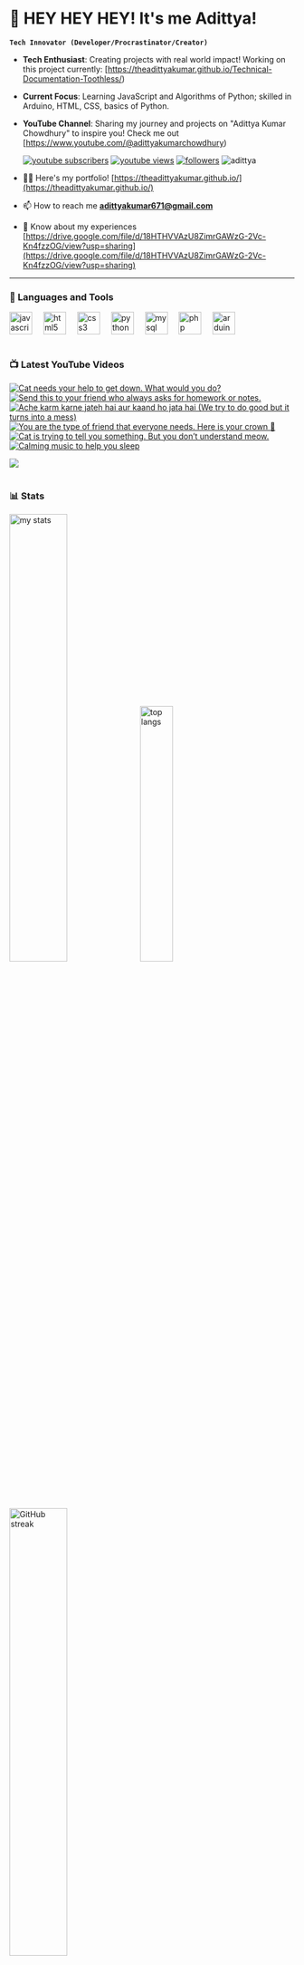 # 👑 HEY HEY HEY! It's me Adittya!

**`Tech Innovator (Developer/Procrastinator/Creator)`**

- **Tech Enthusiast**: Creating projects with real world impact! Working on this project currently: [https://theadittyakumar.github.io/Technical-Documentation-Toothless/)
- **Current Focus**: Learning JavaScript and Algorithms of Python; skilled in Arduino, HTML, CSS, basics of Python.
- **YouTube Channel**: Sharing my journey and projects on "Adittya Kumar Chowdhury" to inspire you! Check me out [https://www.youtube.com/@adittyakumarchowdhury) 

   <p align="left">
      <a href="https://www.youtube.com/channel/UCu68HfYtlcXFI7kNhnSdspA?sub_confirmation=1">
         <img alt="youtube subscribers" title="Subscribe to my YouTube channel" src="https://custom-icon-badges.demolab.com/youtube/channel/subscribers/UCu68HfYtlcXFI7kNhnSdspA?color=%23E05D44&label=SUBSCRIBE&logo=video&logoColor=white&style=for-the-badge&labelColor=CE4630"/></a> 
      <a href="https://www.youtube.com/c/adittyakumarchowdhury">
         <img alt="youtube views" title="YouTube views" src="https://custom-icon-badges.demolab.com/youtube/channel/views/UCu68HfYtlcXFI7kNhnSdspA?color=%23E1AD0E&logo=eye&logoColor=white&style=for-the-badge&labelColor=C79600"/></a> 
      <a href="https://github.com/TheAdittyaKumar?tab=followers">
         <img alt="followers" title="Follow me on Github" src="https://custom-icon-badges.demolab.com/github/followers/TheAdittyaKumar?color=236ad3&labelColor=1155ba&style=for-the-badge&logo=person-add&label=Follow&logoColor=white"/></a>
      <img src="https://komarev.com/ghpvc/?username=TheAdittyaKumar&label=Profile%20views&color=0e75b6&style=flat" alt="adittya" />
   </p>


- 👨‍💻 Here's my portfolio! [https://theadittyakumar.github.io/](https://theadittyakumar.github.io/)

- 📫 How to reach me **adittyakumar671@gmail.com**

- 📄 Know about my experiences [https://drive.google.com/file/d/18HTHVVAzU8ZimrGAWzG-2Vc-Kn4fzzOG/view?usp=sharing](https://drive.google.com/file/d/18HTHVVAzU8ZimrGAWzG-2Vc-Kn4fzzOG/view?usp=sharing)

---

### 🧰 Languages and Tools

<div align="left">
  <img src="https://cdn.jsdelivr.net/gh/devicons/devicon/icons/javascript/javascript-original.svg" height="40" alt="javascript logo"  />
  <img width="12" />
  <img src="https://cdn.jsdelivr.net/gh/devicons/devicon/icons/html5/html5-original.svg" height="40" alt="html5 logo"  />
  <img width="12" />
  <img src="https://cdn.jsdelivr.net/gh/devicons/devicon/icons/css3/css3-original.svg" height="40" alt="css3 logo"  />
  <img width="12" />
  <img src="https://cdn.jsdelivr.net/gh/devicons/devicon/icons/python/python-original.svg" height="40" alt="python logo"  />
  <img width="12" />
  <img src="https://cdn.jsdelivr.net/gh/devicons/devicon/icons/mysql/mysql-original.svg" height="40" alt="mysql logo"  />
  <img width="12" />
  <img src="https://cdn.jsdelivr.net/gh/devicons/devicon/icons/php/php-original.svg" height="40" alt="php logo"  />
  <img width="12" />
  <img src="https://cdn.jsdelivr.net/gh/devicons/devicon/icons/arduino/arduino-original.svg" height="40" alt="arduino logo"  />
</div>


#

### 📺 Latest YouTube Videos

<!-- BEGIN YOUTUBE-CARDS -->
[![Cat needs your help to get down. What would you do?](https://ytcards.demolab.com/?id=f0KqBlr9RSY&title=Cat+needs+your+help+to+get+down.+What+would+you+do%3F&lang=en&timestamp=1744649578&background_color=%230d1117&title_color=%23ffffff&stats_color=%23dedede&max_title_lines=1&width=250&border_radius=5 "Cat needs your help to get down. What would you do?")](https://www.youtube.com/watch?v=f0KqBlr9RSY)
[![Send this to your friend who always asks for homework or notes.](https://ytcards.demolab.com/?id=4gUwUXSM0Wk&title=Send+this+to+your+friend+who+always+asks+for+homework+or+notes.&lang=en&timestamp=1744642837&background_color=%230d1117&title_color=%23ffffff&stats_color=%23dedede&max_title_lines=1&width=250&border_radius=5 "Send this to your friend who always asks for homework or notes.")](https://www.youtube.com/watch?v=4gUwUXSM0Wk)
[![Ache karm karne jateh hai aur kaand ho jata hai (We try to do good but it turns into a mess)](https://ytcards.demolab.com/?id=EUer4ggPT0o&title=Ache+karm+karne+jateh+hai+aur+kaand+ho+jata+hai+%28We+try+to+do+good+but+it+turns+into+a+mess%29&lang=en&timestamp=1744632009&background_color=%230d1117&title_color=%23ffffff&stats_color=%23dedede&max_title_lines=1&width=250&border_radius=5 "Ache karm karne jateh hai aur kaand ho jata hai (We try to do good but it turns into a mess)")](https://www.youtube.com/watch?v=EUer4ggPT0o)
[![You are the type of friend that everyone needs. Here is your crown 👑](https://ytcards.demolab.com/?id=vgtH_SuInM8&title=You+are+the+type+of+friend+that+everyone+needs.+Here+is+your+crown+%F0%9F%91%91&lang=en&timestamp=1744624164&background_color=%230d1117&title_color=%23ffffff&stats_color=%23dedede&max_title_lines=1&width=250&border_radius=5 "You are the type of friend that everyone needs. Here is your crown 👑")](https://www.youtube.com/watch?v=vgtH_SuInM8)
[![Cat is trying to tell you something. But you don’t understand meow.](https://ytcards.demolab.com/?id=5yVSW_l2rh4&title=Cat+is+trying+to+tell+you+something.+But+you+don%E2%80%99t+understand+meow.&lang=en&timestamp=1744589849&background_color=%230d1117&title_color=%23ffffff&stats_color=%23dedede&max_title_lines=1&width=250&border_radius=5 "Cat is trying to tell you something. But you don’t understand meow.")](https://www.youtube.com/watch?v=5yVSW_l2rh4)
[![Calming music to help you sleep](https://ytcards.demolab.com/?id=OsQ_U5aKShg&title=Calming+music+to+help+you+sleep&lang=en&timestamp=1744578709&background_color=%230d1117&title_color=%23ffffff&stats_color=%23dedede&max_title_lines=1&width=250&border_radius=5 "Calming music to help you sleep")](https://www.youtube.com/watch?v=OsQ_U5aKShg)
<!-- END YOUTUBE-CARDS -->

[<img src="https://custom-icon-badges.demolab.com/badge/-Subscribe%20For%20More-red?style=for-the-badge&logo=video&logoColor=white"/>](https://www.youtube.com/channel/UCu68HfYtlcXFI7kNhnSdspA?sub_confirmation=1)

#

### 📊 Stats

<div align="left">
  <img alt="my stats" width="45%" src="https://github-readme-stats.vercel.app/api?username=TheAdittyaKumar&show_icons=true&hide_border=true&theme=vision-friendly-dark" />
  <img alt="top langs" width="34%" src="https://github-readme-stats.vercel.app/api/top-langs/?username=TheAdittyaKumar&layout=compact&hide_border=true&theme=vision-friendly-dark" />
  <img alt="GitHub streak" width="45%" src="https://github-readme-streak-stats.herokuapp.com/?user=TheAdittyaKumar&theme=vision-friendly-dark&hide_border=true" />

</div>



<!-- ![GitHub Streak](https://streak-stats.demolab.com?user=TheAdittyaKumar&theme=swift&border_radius=4.5) -->
#

